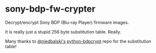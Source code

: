 # sony-bdp-fw-crypter

Decrypt/encrypt Sony BDP (Blu-ray Player) firmware images.

It is really just a stupid 256 byte substitution table. Really.

Many thanks to [@niedbalski's](https://github.com/niedbalski) [python-bdpcrypt](https://github.com/niedbalski/python-bdpcrypt) repo for the substitution table!
